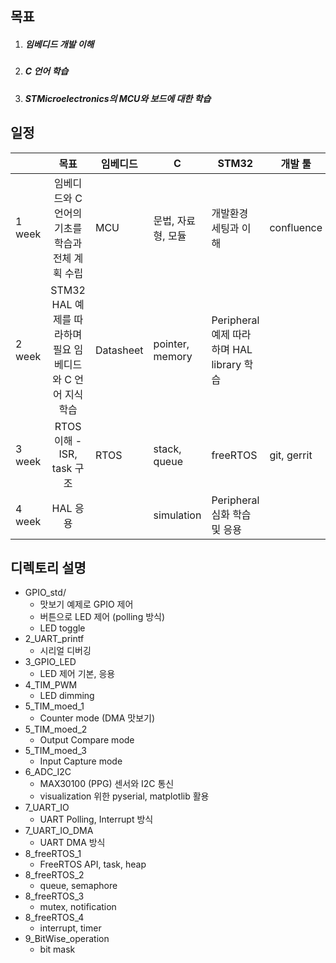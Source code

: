 ## 목표

1. ##### 임베디드 개발 이해

2. ##### C 언어 학습

3. ##### STMicroelectronics의 MCU와 보드에 대한 학습



## 일정



|        |                            목표                            | 임베디드  | C                  | STM32                                     | 개발 툴     |
| ------ | :--------------------------------------------------------: | --------- | ------------------ | ----------------------------------------- | ----------- |
| 1 week |      임베디드와 C 언어의 기초를 학습과 전체 계획 수립      | MCU       | 문법, 자료형, 모듈 | 개발환경 세팅과 이해                      | confluence  |
| 2 week | STM32 HAL 예제를 따라하며 필요 임베디드와 C 언어 지식 학습 | Datasheet | pointer, memory    | Peripheral 예제 따라하며 HAL library 학습 |             |
| 3 week |                 RTOS 이해 - ISR, task 구조                 | RTOS      | stack, queue       | freeRTOS                                  | git, gerrit |
| 4 week |                          HAL 응용                          |           | simulation         | Peripheral 심화 학습 및 응용              |             |



## 디렉토리 설명

- GPIO_std/
  - 맛보기 예제로 GPIO 제어
  - 버튼으로 LED 제어 (polling 방식)
  - LED toggle
- 2_UART_printf
  - 시리얼 디버깅
- 3_GPIO_LED
  - LED 제어 기본, 응용
- 4_TIM_PWM
  - LED dimming
- 5_TIM_moed_1
  - Counter mode (DMA 맛보기)
- 5_TIM_moed_2
  - Output Compare mode
- 5_TIM_moed_3
  - Input Capture mode
- 6_ADC_I2C
  - MAX30100 (PPG) 센서와 I2C 통신
  - visualization 위한 pyserial, matplotlib 활용
- 7_UART_IO
  - UART Polling, Interrupt 방식
- 7_UART_IO_DMA
  - UART DMA 방식
- 8_freeRTOS_1
  - FreeRTOS API, task, heap
- 8_freeRTOS_2
  - queue, semaphore
- 8_freeRTOS_3
  - mutex, notification
- 8_freeRTOS_4
  - interrupt, timer
- 9_BitWise_operation
  - bit mask

